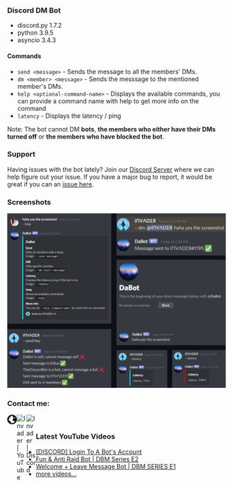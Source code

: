 ### Discord DM Bot 

- discord.py 1.7.2
- python 3.9.5
- asyncio 3.4.3

#### Commands
- `send <message>` - Sends the message to all the members' DMs.
- `dm <member> <message>` - Sends the messsage to the mentioned member's DMs.
- `help <optional-command-name>` - Displays the available commands, you can provide a command name with help to get more info on the command
- `latency` - Displays the latency / ping

Note: The bot cannot DM **bots**, **the members who either have their DMs turned off** or **the members who have blocked the bot**.
  
### Support

Having issues with the bot lately? Join our [Discord Server][discord] where we can help figure out your issue. If you have a major bug to report, it would be great if you can an [issue here](https://github.com/invader1234/discord-dm-1.7.2/issues).



### Screenshots

<div align="center"><img src="assets/haha.png"></div>


### Contact me:
[<img align="left" alt="Invader" width="22px" src="https://raw.githubusercontent.com/iconic/open-iconic/master/svg/globe.svg" />][website]
[<img align="left" alt="Invader | YouTube" width="22px" src="https://cdn.jsdelivr.net/npm/simple-icons@v3/icons/youtube.svg" />][youtube]
[<img align="left" alt="Invader | Discord" width="22px" src="https://cdn.jsdelivr.net/npm/simple-icons@3.13.0/icons/discord.svg" />][discord]

</br>



### Latest YouTube Videos

- [\[DISCORD\] Login To A Bot's Account](https://www.youtube.com/watch?v=Z-S5SvgbmrM)
- [Fun & Anti Raid Bot | DBM Series E2](https://youtu.be/Cqaxt5GTfuo)
- [Welcome + Leave Message Bot | DBM SERIES E1](https://youtu.be/gS8Ncj0A-jA)
- [more videos...](https://youtube.com/invader6)



[website]: https://sites.google.com/view/invaderop/home
[discord]: https://discord.gg/CwVJDCH
[youtube]: https://www.youtube.com/Invader6
